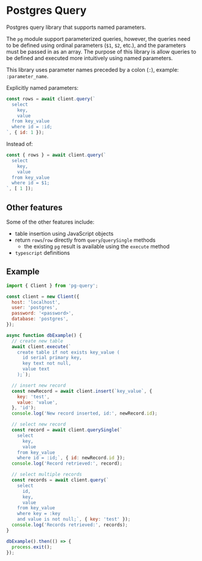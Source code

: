 # Postgres Query

Postgres query library that supports named parameters.

The `pg` module support parameterized queries, however, the queries need to be defined using ordinal parameters (`$1`, `$2`, etc.), and the parameters must be passed in as an array. The purpose of this library is allow queries to be defined and executed more intuitively using named parameters.

This library uses parameter names preceded by a colon (`:`), example: `:parameter_name`.

Explicitly named parameters:

```js
const rows = await client.query(`
  select
    key,
    value
  from key_value
  where id = :id;
`, { id: 1 });
```

Instead of:

```js
const { rows } = await client.query(`
  select
    key,
    value
  from key_value
  where id = $1;
`, [ 1 ]);
```

## Other features

Some of the other features include:

* table insertion using JavaScript objects
* return `rows`/`row` directly from `query`/`querySingle` methods
  * the existing `pg` result is available using the `execute` method
* `typescript` definitions

## Example

```js
import { Client } from 'pg-query';

const client = new Client({
  host: 'localhost',
  user: 'postgres',
  password: '<password>',
  database: 'postgres',
});

async function dbExample() {
  // create new table
  await client.execute(`
    create table if not exists key_value (
      id serial primary key,
      key text not null,
      value text
    );`);

  // insert new record
  const newRecord = await client.insert(`key_value`, {
    key: 'test',
    value: 'value',
  }, 'id');
  console.log('New record inserted, id:', newRecord.id);

  // select new record
  const record = await client.querySingle(`
    select
      key,
      value
    from key_value
    where id = :id;`, { id: newRecord.id });
  console.log('Record retrieved:', record);

  // select multiple records
  const records = await client.query(`
    select
      id,
      key,
      value
    from key_value
    where key = :key
    and value is not null;`, { key: 'test' });
  console.log('Records retrieved:', records);
}

dbExample().then(() => {
  process.exit();
});
```
